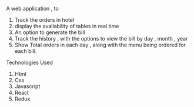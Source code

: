 A web application , to
1. Track the orders in hotel 
2. display the availability of tables in real time 
3. An option to generate the bill 
4. Track the history , with the options to view the bill by day , month , year 
5. Show Total orders in each day , along with the menu being ordered for each bill.

Technologies Used 
1. Html
2. Css
3. Javascript
4. React
5. Redux
